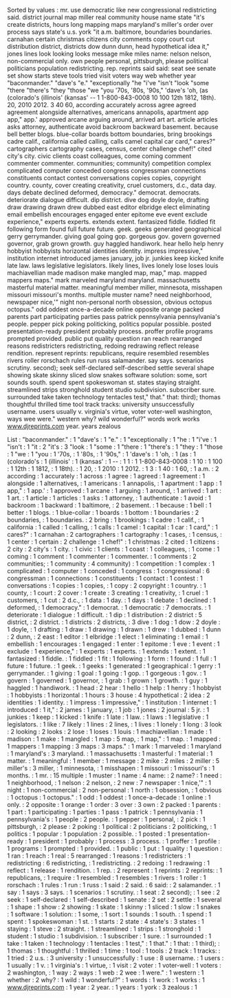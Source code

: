 Sorted by values :
mr. use democratic like new congressional redistricting said. district journal map miller real community house name state "it's create districts, hours long mapping maps maryland's miller's order over process says state's u.s. york "it a.m. baltimore, boundaries boundaries. carnahan certain christmas citizens city comments copy court cut distribution district, districts dow dunn dunn, head hypothetical idea it," jones lines look looking looks message mike miles name: nelson nelson, non-commercial only. own people personal, pittsburgh, please political politicians population redistricting. rep. reprints said said: seat see senate set show starts steve tools tried visit voters way web whether year "baconmander." "dave's "e." "exceptionally "he "i've "isn't "look "some "there "there's "they "those "we "you '70s, '80s, '90s," 'dave's 'oh, (as (colorado's (illinois' (kansas' -- 1 1-800-843-0008 10 100 12th 1812, 18th). 20, 2010 2012. 3 40 60, according accurately across agree agreed agreement alongside alternatives, americans annapolis, apartment app app," app.' approved arcane arguing around, arrived art art. article articles asks attorney, authenticate avoid backroom backward basement. because bell better blogs. blue-collar boards bottom boundaries, bring brookings cadre calif., california called calling, calls camel capital car card," cares?" cartographers cartography cases, census, center challenge chef!" cited city's city. civic clients coast colleagues, come coming comment commenter commenter. communities; community) competition complex complicated computer conceded congress congressman connections constituents contact contest conversations copies copies, copyright country. county, cover creating creativity, cruel customers, d.c., data day. days debate declined deformed, democracy." democrat. democrats. deteriorate dialogue difficult. dip district. dive dog doyle doyle, drafting draw drawing drawn drew dubbed east editor elbridge elect eliminating email embellish encourages engaged enter epitome eve event exclude experience," experts experts. extends extent. fantasized fiddle. fiddled fit following form found full future future. geek. geeks generated geographical gerry gerrymander. giving goal going gop. gorgeous gov. govern governed governor, grab grown growth. guy haggled handiwork. hear hello help henry hobbyist hobbyists horizontal identities identity. impress impressive," institution internet introduced james january, job jr. junkies keep kicked knife late law. laws legislative legislators. likely lines, lives lonely lose loses louis machiavellian made madison make mangled map, map," map. mapped mappers maps." mark marveled maryland maryland. massachusetts masterful material matter. meaningful member miller, minnesota, misshapen missouri missouri's months. multiple muster name? need neighborhood, newspaper nice,'" night non-personal north obsession, obvious octopus octopus." odd oddest once-a-decade online opposite orange packed parents part participating parties pass patrick pennsylvania pennsylvania's people. pepper pick poking politicking, politics popular possible. posted presentation-ready president probably process. proffer profile programs prompted provided. public put quality question ran reach rearranged reasons redistricters redistricting, redoing redrawing reflect release rendition. represent reprints: republicans, require resembled resembles rivers roller rorschach rules run russ salamander. say says. scenarios scrutiny. second); seek self-declared self-described settle several shape showing skate skinny sliced slow snakes software solution: some, sort sounds south. spend spent spokeswoman st. states staying straight. streamlined strips stronghold student studio subdivision. subscriber sure. surrounded take taken technology tentacles test," that." that: third); thomas thoughtful thrilled time tool track tracks: university unsuccessfully username. users usually v. virginia's virtue, voter voter-well washington, ways wee were." western why? wild wonderful?" words work works www.djreprints.com year. years zealous 

List :
"baconmander." : 1
"dave's : 1
"e." : 1
"exceptionally : 1
"he : 1
"i've : 1
"isn't : 1
"it : 2
"it's : 3
"look : 1
"some : 1
"there : 1
"there's : 1
"they : 1
"those : 1
"we : 1
"you : 1
'70s, : 1
'80s, : 1
'90s," : 1
'dave's : 1
'oh, : 1
(as : 1
(colorado's : 1
(illinois' : 1
(kansas' : 1
-- : 1
1 : 1
1-800-843-0008 : 1
10 : 1
100 : 1
12th : 1
1812, : 1
18th). : 1
20, : 1
2010 : 1
2012. : 1
3 : 1
40 : 1
60, : 1
a.m. : 2
according : 1
accurately : 1
across : 1
agree : 1
agreed : 1
agreement : 1
alongside : 1
alternatives, : 1
americans : 1
annapolis, : 1
apartment : 1
app : 1
app," : 1
app.' : 1
approved : 1
arcane : 1
arguing : 1
around, : 1
arrived : 1
art : 1
art. : 1
article : 1
articles : 1
asks : 1
attorney, : 1
authenticate : 1
avoid : 1
backroom : 1
backward : 1
baltimore, : 2
basement. : 1
because : 1
bell : 1
better : 1
blogs. : 1
blue-collar : 1
boards : 1
bottom : 1
boundaries : 2
boundaries, : 1
boundaries. : 2
bring : 1
brookings : 1
cadre : 1
calif., : 1
california : 1
called : 1
calling, : 1
calls : 1
camel : 1
capital : 1
car : 1
card," : 1
cares?" : 1
carnahan : 2
cartographers : 1
cartography : 1
cases, : 1
census, : 1
center : 1
certain : 2
challenge : 1
chef!" : 1
christmas : 2
cited : 1
citizens : 2
city : 2
city's : 1
city. : 1
civic : 1
clients : 1
coast : 1
colleagues, : 1
come : 1
coming : 1
comment : 1
commenter : 1
commenter. : 1
comments : 2
communities; : 1
community : 4
community) : 1
competition : 1
complex : 1
complicated : 1
computer : 1
conceded : 1
congress : 1
congressional : 6
congressman : 1
connections : 1
constituents : 1
contact : 1
contest : 1
conversations : 1
copies : 1
copies, : 1
copy : 2
copyright : 1
country. : 1
county, : 1
court : 2
cover : 1
create : 3
creating : 1
creativity, : 1
cruel : 1
customers, : 1
cut : 2
d.c., : 1
data : 1
day. : 1
days : 1
debate : 1
declined : 1
deformed, : 1
democracy." : 1
democrat. : 1
democratic : 7
democrats. : 1
deteriorate : 1
dialogue : 1
difficult. : 1
dip : 1
distribution : 2
district : 5
district, : 2
district. : 1
districts : 2
districts, : 3
dive : 1
dog : 1
dow : 2
doyle : 1
doyle, : 1
drafting : 1
draw : 1
drawing : 1
drawn : 1
drew : 1
dubbed : 1
dunn : 2
dunn, : 2
east : 1
editor : 1
elbridge : 1
elect : 1
eliminating : 1
email : 1
embellish : 1
encourages : 1
engaged : 1
enter : 1
epitome : 1
eve : 1
event : 1
exclude : 1
experience," : 1
experts : 1
experts. : 1
extends : 1
extent. : 1
fantasized : 1
fiddle. : 1
fiddled : 1
fit : 1
following : 1
form : 1
found : 1
full : 1
future : 1
future. : 1
geek. : 1
geeks : 1
generated : 1
geographical : 1
gerry : 1
gerrymander. : 1
giving : 1
goal : 1
going : 1
gop. : 1
gorgeous : 1
gov. : 1
govern : 1
governed : 1
governor, : 1
grab : 1
grown : 1
growth. : 1
guy : 1
haggled : 1
handiwork. : 1
head : 2
hear : 1
hello : 1
help : 1
henry : 1
hobbyist : 1
hobbyists : 1
horizontal : 1
hours : 3
house : 4
hypothetical : 2
idea : 2
identities : 1
identity. : 1
impress : 1
impressive," : 1
institution : 1
internet : 1
introduced : 1
it," : 2
james : 1
january, : 1
job : 1
jones : 2
journal : 5
jr. : 1
junkies : 1
keep : 1
kicked : 1
knife : 1
late : 1
law. : 1
laws : 1
legislative : 1
legislators. : 1
like : 7
likely : 1
lines : 2
lines, : 1
lives : 1
lonely : 1
long : 3
look : 2
looking : 2
looks : 2
lose : 1
loses : 1
louis : 1
machiavellian : 1
made : 1
madison : 1
make : 1
mangled : 1
map : 5
map, : 1
map," : 1
map. : 1
mapped : 1
mappers : 1
mapping : 3
maps : 3
maps." : 1
mark : 1
marveled : 1
maryland : 1
maryland's : 3
maryland. : 1
massachusetts : 1
masterful : 1
material : 1
matter. : 1
meaningful : 1
member : 1
message : 2
mike : 2
miles : 2
miller : 5
miller's : 3
miller, : 1
minnesota, : 1
misshapen : 1
missouri : 1
missouri's : 1
months. : 1
mr. : 15
multiple : 1
muster : 1
name : 4
name: : 2
name? : 1
need : 1
neighborhood, : 1
nelson : 2
nelson, : 2
new : 7
newspaper : 1
nice,'" : 1
night : 1
non-commercial : 2
non-personal : 1
north : 1
obsession, : 1
obvious : 1
octopus : 1
octopus." : 1
odd : 1
oddest : 1
once-a-decade : 1
online : 1
only. : 2
opposite : 1
orange : 1
order : 3
over : 3
own : 2
packed : 1
parents : 1
part : 1
participating : 1
parties : 1
pass : 1
patrick : 1
pennsylvania : 1
pennsylvania's : 1
people : 2
people. : 1
pepper : 1
personal, : 2
pick : 1
pittsburgh, : 2
please : 2
poking : 1
political : 2
politicians : 2
politicking, : 1
politics : 1
popular : 1
population : 2
possible. : 1
posted : 1
presentation-ready : 1
president : 1
probably : 1
process : 3
process. : 1
proffer : 1
profile : 1
programs : 1
prompted : 1
provided. : 1
public : 1
put : 1
quality : 1
question : 1
ran : 1
reach : 1
real : 5
rearranged : 1
reasons : 1
redistricters : 1
redistricting : 6
redistricting, : 1
redistricting. : 2
redoing : 1
redrawing : 1
reflect : 1
release : 1
rendition. : 1
rep. : 2
represent : 1
reprints : 2
reprints: : 1
republicans, : 1
require : 1
resembled : 1
resembles : 1
rivers : 1
roller : 1
rorschach : 1
rules : 1
run : 1
russ : 1
said : 2
said. : 6
said: : 2
salamander. : 1
say : 1
says : 3
says. : 1
scenarios : 1
scrutiny. : 1
seat : 2
second); : 1
see : 2
seek : 1
self-declared : 1
self-described : 1
senate : 2
set : 2
settle : 1
several : 1
shape : 1
show : 2
showing : 1
skate : 1
skinny : 1
sliced : 1
slow : 1
snakes : 1
software : 1
solution: : 1
some, : 1
sort : 1
sounds : 1
south. : 1
spend : 1
spent : 1
spokeswoman : 1
st. : 1
starts : 2
state : 4
state's : 3
states : 1
staying : 1
steve : 2
straight. : 1
streamlined : 1
strips : 1
stronghold : 1
student : 1
studio : 1
subdivision. : 1
subscriber : 1
sure. : 1
surrounded : 1
take : 1
taken : 1
technology : 1
tentacles : 1
test," : 1
that." : 1
that: : 1
third); : 1
thomas : 1
thoughtful : 1
thrilled : 1
time : 1
tool : 1
tools : 2
track : 1
tracks: : 1
tried : 2
u.s. : 3
university : 1
unsuccessfully : 1
use : 8
username. : 1
users : 1
usually : 1
v. : 1
virginia's : 1
virtue, : 1
visit : 2
voter : 1
voter-well : 1
voters : 2
washington, : 1
way : 2
ways : 1
web : 2
wee : 1
were." : 1
western : 1
whether : 2
why? : 1
wild : 1
wonderful?" : 1
words : 1
work : 1
works : 1
www.djreprints.com : 1
year : 2
year. : 1
years : 1
york : 3
zealous : 1
